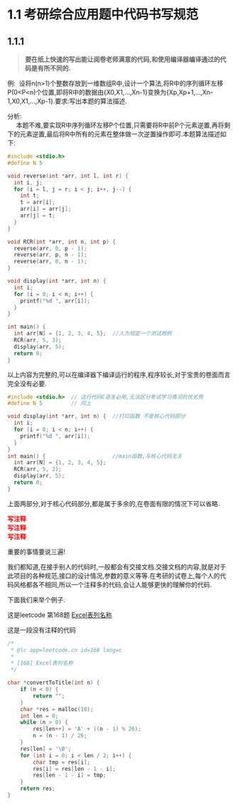 # 1.1 考研综合应用题中代码书写规范
## 1.1.1
> **要在纸上快速的写出能让阅卷老师满意的代码,和使用编译器编译通过的代码是有所不同的.**

例:&nbsp;&nbsp;设将n(n&gt;1)个整数存放到一维数组R中,设计一个算法,将R中的序列循环左移P(0&lt;P&lt;n)个位置,即将R中的数据由{X0,X1,...,Xn-1}变换为{Xp,Xp+1,...,Xn-1,X0,X1,...,Xp-1}.要求:写出本题的算法描述. 

分析:  
&nbsp;&nbsp;&nbsp;&nbsp; 本题不难,要实现R中序列循环左移P个位置,只需要将R中前P个元素逆置,再将剩下的元素逆置,最后将R中所有的元素在整体做一次逆置操作即可.本题算法描述如下:  
``` C
#include <stdio.h>
#define N 5

void reverse(int *arr, int l, int r) {
  int i, j;
  for (i = l, j = r; i < j; i++, j--) {
    int t;
    t = arr[i];
    arr[i] = arr[j];
    arr[j] = t;
  }
}

void RCR(int *arr, int n, int p) {
  reverse(arr, 0, p - 1);
  reverse(arr, p, n - 1);
  reverse(arr, 0, n - 1);
}

void display(int *arr, int n) {
  int i;
  for (i = 0; i < n; i++) {
    printf("%d ", arr[i]);
  }
}

int main() {
  int arr[N] = {1, 2, 3, 4, 5};  //人为规定一个测试用例
  RCR(arr, 5, 3);
  display(arr, 5);
  return 0;
}
```
以上内容为完整的,可以在编译器下编译运行的程序,程序较长,对于宝贵的卷面而言完全没有必要.
``` C
#include <stdio.h>  // 这行代码C语言必用,无法区分考试学习情况的优劣势
#define N 5         // 同上
```

``` C
void display(int *arr, int n) {  //打印函数 不是核心代码部分
  int i;
  for (i = 0; i < n; i++) {
    printf("%d ", arr[i]);
  }
}
int main() {                     //main函数,与核心代码无关
  int arr[N] = {1, 2, 3, 4, 5};  
  RCR(arr, 5, 3);
  display(arr, 5);
  return 0;
}
```

上面两部分,对于核心代码部分,都是属于多余的,在卷面有限的情况下可以省略.  

**<font  color='red'>写注释</font >**  
**<font  color='red'>写注释</font >**  
**<font  color='red'>写注释</font >**  

重要的事情要说三遍!

我们都知道,在接手别人的代码时,一般都会有交接文档.交接文档的内容,就是对于此项目的各种规范,接口的设计情况,参数的意义等等.在考研的试卷上,每个人的代码风格都各不相同,所以一个注释多的代码,会让人能够更快的理解你的代码.

下面我们来举个例子.

这是leetcode 第168题 [Excel表列名称](https://leetcode-cn.com/problems/excel-sheet-column-title/description/)

这是一段没有注释的代码
```C
/*
 * @lc app=leetcode.cn id=168 lang=c
 *
 * [168] Excel表列名称
 */

char *convertToTitle(int n) {
    if (n < 0) {
        return "";
    }
    char *res = malloc(10);
    int len = 0;
    while (n > 0) {
        res[len++] = 'A' + ((n - 1) % 26);
        n = (n - 1) / 26;
    }  
    res[len] = '\0';
    for (int i = 0; i < len / 2; i++) {
        char tmp = res[i];
        res[i] = res[len - 1 - i];
        res[len - 1 - i] = tmp;
    }
    return res;
}
```



 


